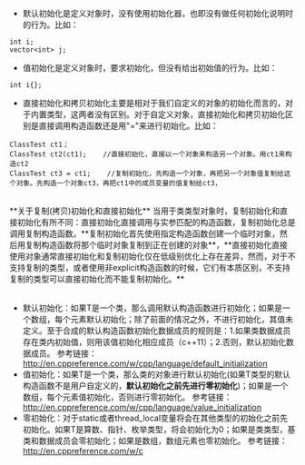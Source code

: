 
+ 默认初始化是定义对象时，没有使用初始化器，也即没有做任何初始化说明时的行为。比如：
```
int i;
vector<int> j;
```
+ 值初始化是定义对象时，要求初始化，但没有给出初始值的行为。比如：
```
int i{};
```
+  直接初始化和拷贝初始化主要是相对于我们自定义的对象的初始化而言的，对于内置类型，这两者没有区别。对于自定义对象，直接初始化和拷贝初始化区别是直接调用构造函数还是用"="来进行初始化。比如：
```
ClassTest ct1；
ClassTest ct2(ct1);    //直接初始化，直接以一个对象来构造另一个对象。用ct1来构造ct2
ClassTest ct3 = ct1;    //复制初始化，先构造一个对象，再把另一个对象值复制给这个对象。先构造一个对象ct3，再把ct1中的成员变量的值复制给ct3，
```
<br>
**关于复制(拷贝)初始化和直接初始化**
当用于类类型对象时，复制初始化和直接初始化有所不同：直接初始化直接调用与实参匹配的构造函数，复制初始化总是调用复制构造函数。**复制初始化首先使用指定构造函数创建一个临时对象，然后用复制构造函数将那个临时对象复制到正在创建的对象**，**直接初始化直接使用对象通常直接初始化和复制初始化仅在低级别优化上存在差异，然而，对于不支持复制的类型，或者使用非explicit构造函数的时候，它们有本质区别，不支持复制的类型可以直接初始化而不能复制初始化。**  
<br>
<br>

+ 默认初始化：如果T是一个类，那么调用默认构造函数进行初始化；如果是一个数组，每个元素默认初始化；除了前面的情况之外，不进行初始化，其值未定义。至于合成的默认构造函数初始化数据成员的规则是：1.如果类数据成员存在类内初始值，则用该值初始化相应成员（c++11）；2.否则，默认初始化数据成员。 参考链接：http://en.cppreference.com/w/cpp/language/default_initialization
+ 值初始化：如果T是一个类，那么类的对象进行默认初始化(如果T类型的默认构造函数不是用户自定义的，**默认初始化之前先进行零初始化**)；如果是一个数组，每个元素值初始化，否则进行零初始化。  参考链接：http://en.cppreference.com/w/cpp/language/value_initialization
+ 零初始化：对于static或者thread_local变量将会在其他类型的初始化之前先初始化。如果T是算数、指针、枚举类型，将会初始化为0；如果是类类型，基类和数据成员会零初始化；如果是数组，数组元素也零初始化。 参考链接：http://en.cppreference.com/w/c
